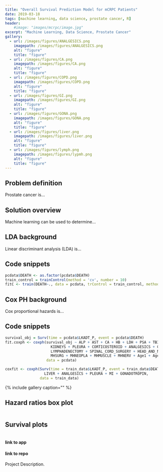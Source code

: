 ```yaml
---
title: "Overall Survival Prediction Model for mCRPC Patients"
date: 2019-03-18
tags: [machine learning, data science, prostate cancer, R]
header:
    #image: "images/mcrpc/image.jpg"
excerpt: "Machine Learning, Data Science, Prostate Cancer"
gallery:
  - url: /images/figures/ANALGESICS.png
    imagepath: /images/figures/ANALGESICS.png
    alt: "figure"
    title: "figure"
  - url: /images/figures/CA.png
    imagepath: /images/figures/CA.png
    alt: "figure"
    title: "figure"
  - url: /images/figures/COPD.png
    imagepath: /images/figures/COPD.png
    alt: "figure"
    title: "figure"
  - url: /images/figures/GI.png
    imagepath: /images/figures/GI.png
    alt: "figure"
    title: "figure"
  - url: /images/figures/GONA.png
    imagepath: /images/figures/GONA.png
    alt: "figure"
    title: "figure"
  - url: /images/figures/liver.png
    imagepath: /images/figures/liver.png
    alt: "figure"
    title: "figure"
  - url: /images/figures/lymph.png
    imagepath: /images/figures/lypmh.png
    alt: "figure"
    title: "figure"
---
```


## Problem definition

Prostate cancer is...

## Solution overview

Machine learning can be used to determine...

## LDA background

Linear discriminant analysis (LDA) is...

## Code snippets
```r
pcdata$DEATH <- as.factor(pcdata$DEATH)
train_control = trainControl(method = 'cv', number = 10)
fitC <- train(DEATH~., data = pcdata, trControl = train_control, method = 'lda')
```

## Cox PH background

Cox proportional hazards is...

## Code snippets
```r
survival_obj = Surv(time = pcdata$LKADT_P, event = pcdata$DEATH)
fit.coxph <- coxph(survival_obj ~ ALP + AST + CA + HB + LDH + PSA + TBILI + PROSTATE + LYMPH_NODES + LIVER +
                     KIDNEYS + PLEURA + CORTICOSTEROID + ANALGESICS + GLUCOCORTICOID + ANTI_ANDROGENS + GONADOTROPIN +
                     LYMPHADENECTOMY + SPINAL_CORD_SURGERY + HEAD_AND_NECK + TURP + GIBLEED + MI + COPD + DVT + MHSOCIAL +
                     MHSURG + MHNEOPLA + MHMUSCLE + MHNERV + Age1 + Age2 + Age3 + Asian + Black + White + OtherRace,
                   data = pcdata)
```

```r
coxfit <- coxph(Surv(time = train_data$LKADT_P, event = train_data$DEATH) ~
                  LIVER + ANALGESICS + PLEURA + MI + GONADOTROPIN,
                data = train_data)
```

{% include gallery caption="" %}

## Hazard ratios box plot
<img src="{{ site.url }}{{ site.baseurl }}/images/Toronto-Cityscape.jpg" alt="">

## Survival plots
<img src="{{ site.url }}{{ site.baseurl }}/images/Toronto-Cityscape.jpg" alt="">

#### link to app
#### link to repo

Project Description.
